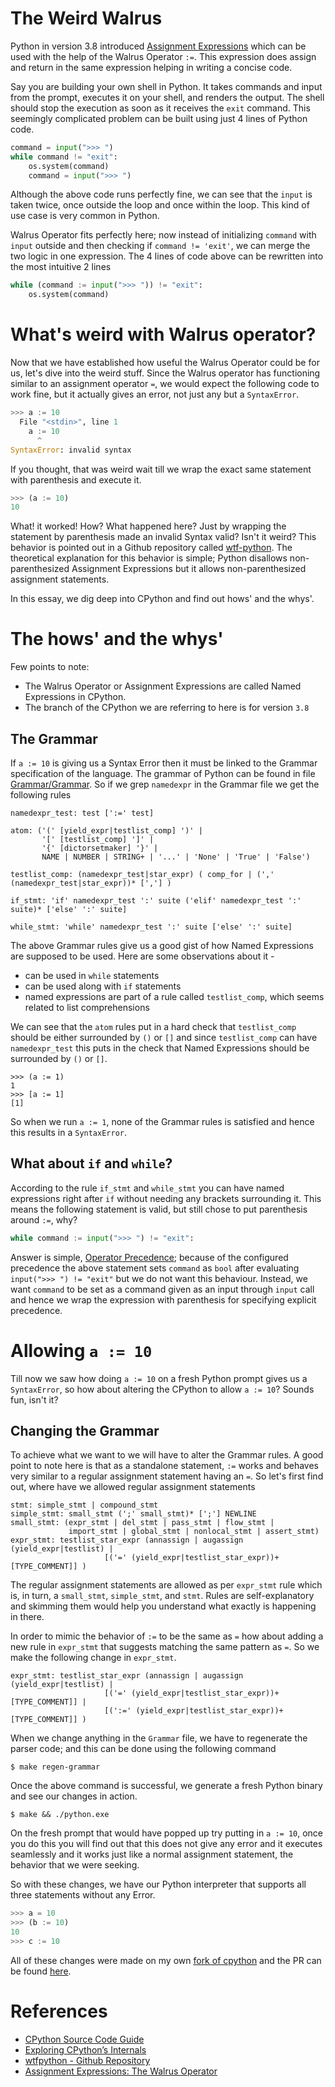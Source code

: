 # The Weird Walrus

Python in version 3.8 introduced [Assignment Expressions](https://realpython.com/lessons/assignment-expressions/) which can be used with the help of the Walrus Operator `:=`. This expression does assign and return in the same expression helping in writing a concise code.

Say you are building your own shell in Python. It takes commands and input from the prompt, executes it on your shell, and renders the output. The shell should stop the execution as soon as it receives the `exit` command. This seemingly complicated problem can be built using just 4 lines of Python code.

```python
command = input(">>> ")
while command != "exit":
    os.system(command)
    command = input(">>> ")
```

Although the above code runs perfectly fine, we can see that the `input` is taken twice, once outside the loop and once within the loop. This kind of use case is very common in Python.

Walrus Operator fits perfectly here; now instead of initializing `command` with `input` outside and then checking if `command != 'exit'`, we can merge the two logic in one expression. The 4 lines of code above can be rewritten into the most intuitive 2 lines

```python
while (command := input(">>> ")) != "exit":
    os.system(command)
```

# What's weird with Walrus operator?

Now that we have established how useful the Walrus Operator could be for us, let's dive into the weird stuff. Since the Walrus operator has functioning similar to an assignment operator `=`, we would expect the following code to work fine, but it actually gives an error, not just any but a `SyntaxError`.

```python
>>> a := 10
  File "<stdin>", line 1
    a := 10
      ^
SyntaxError: invalid syntax
```

If you thought, that was weird wait till we wrap the exact same statement with parenthesis and execute it.

```python
>>> (a := 10)
10
```

What! it worked! How? What happened here? Just by wrapping the statement by parenthesis made an invalid Syntax valid? Isn't it weird? This behavior is pointed out in a Github repository called [wtf-python](https://github.com/satwikkansal/wtfpython#-first-things-first-). The theoretical explanation for this behavior is simple; Python disallows non-parenthesized Assignment Expressions but it allows non-parenthesized assignment statements.

In this essay, we dig deep into CPython and find out hows' and the whys'.

# The hows' and the whys'

Few points to note:

- The Walrus Operator or Assignment Expressions are called Named Expressions in CPython.
- The branch of the CPython we are referring to here is for version `3.8`

## The Grammar

If `a := 10` is giving us a Syntax Error then it must be linked to the Grammar specification of the language. The grammar of Python can be found in file [Grammar/Grammar](https://github.com/python/cpython/blob/3.8/Grammar/Grammar). So if we grep `namedexpr` in the Grammar file we get the following rules

```
namedexpr_test: test [':=' test]

atom: ('(' [yield_expr|testlist_comp] ')' |
       '[' [testlist_comp] ']' |
       '{' [dictorsetmaker] '}' |
       NAME | NUMBER | STRING+ | '...' | 'None' | 'True' | 'False')

testlist_comp: (namedexpr_test|star_expr) ( comp_for | (',' (namedexpr_test|star_expr))* [','] )

if_stmt: 'if' namedexpr_test ':' suite ('elif' namedexpr_test ':' suite)* ['else' ':' suite]

while_stmt: 'while' namedexpr_test ':' suite ['else' ':' suite]
```

The above Grammar rules give us a good gist of how Named Expressions are supposed to be used. Here are some observations about it -

- can be used in `while` statements
- can be used along with `if` statements
- named expressions are part of a rule called `testlist_comp`, which seems related to list comprehensions

We can see that the `atom` rules put in a hard check that `testlist_comp` should be either surrounded by `()` or `[]` and since `testlist_comp` can have `namedexpr_test` this puts in the check that Named Expressions should be surrounded by `()` or `[]`. 

```
>>> (a := 1)
1
>>> [a := 1]
[1]
```

So when we run `a := 1`, none of the Grammar rules is satisfied and hence this results in a `SyntaxError`.

## What about `if` and `while`?

According to the rule `if_stmt` and `while_stmt` you can have named expressions right after `if` without needing any brackets surrounding it. This means the following statement is valid, but still chose to put parenthesis around `:=`, why?

```python
while command := input(">>> ") != "exit":
```

Answer is simple, [Operator Precedence](https://en.wikipedia.org/wiki/Order_of_operations); because of the configured precedence the above statement sets `command` as `bool` after evaluating `input(">>> ") != "exit"` but we do not want this behaviour. Instead, we want `command` to be set as a command given as an input through `input` call and hence we wrap the expression with parenthesis for specifying explicit precedence.

# Allowing `a := 10`

Till now we saw how doing `a := 10` on a fresh Python prompt gives us a `SyntaxError`, so how about altering the CPython to allow `a := 10`? Sounds fun, isn't it?

## Changing the Grammar

To achieve what we want to we will have to alter the Grammar rules. A good point to note here is that as a standalone statement, `:=` works and behaves very similar to a regular assignment statement having an `=`. So let's first find out, where have we allowed regular assignment statements 

```
stmt: simple_stmt | compound_stmt
simple_stmt: small_stmt (';' small_stmt)* [';'] NEWLINE
small_stmt: (expr_stmt | del_stmt | pass_stmt | flow_stmt |
             import_stmt | global_stmt | nonlocal_stmt | assert_stmt)
expr_stmt: testlist_star_expr (annassign | augassign (yield_expr|testlist) |
                     [('=' (yield_expr|testlist_star_expr))+ [TYPE_COMMENT]] )
```

The regular assignment statements are allowed as per `expr_stmt` rule which is, in turn, a `small_stmt`, `simple_stmt`, and `stmt`. Rules are self-explanatory and skimming them would help you understand what exactly is happening in there.

In order to mimic the behavior of `:=` to be the same as `=` how about adding a new rule in `expr_stmt` that suggests matching the same pattern as `=`. So we make the following change in `expr_stmt`.

```
expr_stmt: testlist_star_expr (annassign | augassign (yield_expr|testlist) |
                     [('=' (yield_expr|testlist_star_expr))+ [TYPE_COMMENT]] |
                     [(':=' (yield_expr|testlist_star_expr))+ [TYPE_COMMENT]] )
```

When we change anything in the `Grammar` file, we have to regenerate the parser code; and this can be done using the following command

```
$ make regen-grammar
```

Once the above command is successful, we generate a fresh Python binary and see our changes in action.

```
$ make && ./python.exe
```

On the fresh prompt that would have popped up try putting in `a := 10`, once you do this you will find out that this does not give any error and it executes seamlessly and it works just like a normal assignment statement, the behavior that we were seeking.

So with these changes, we have our Python interpreter that supports all three statements without any Error.

```python
>>> a = 10
>>> (b := 10)
10
>>> c := 10
```

All of these changes were made on my own [fork of cpython](https://github.com/arpitbbhayani/cpython) and the PR can be found [here](https://github.com/arpitbbhayani/cpython/pull/8).

# References

- [CPython Source Code Guide](https://realpython.com/cpython-source-code-guide/)
- [Exploring CPython’s Internals](https://devguide.python.org/exploring/)
- [wtfpython - Github Repository](https://github.com/satwikkansal/wtfpython)
- [Assignment Expressions: The Walrus Operator](https://realpython.com/lessons/assignment-expressions/)
